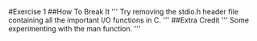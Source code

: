 #Exercise 1
##How To Break It
'''
Try removing the stdio.h header file containing all the important I/O functions in C.
'''
##Extra Credit
'''
Some experimenting with the man function.
'''
